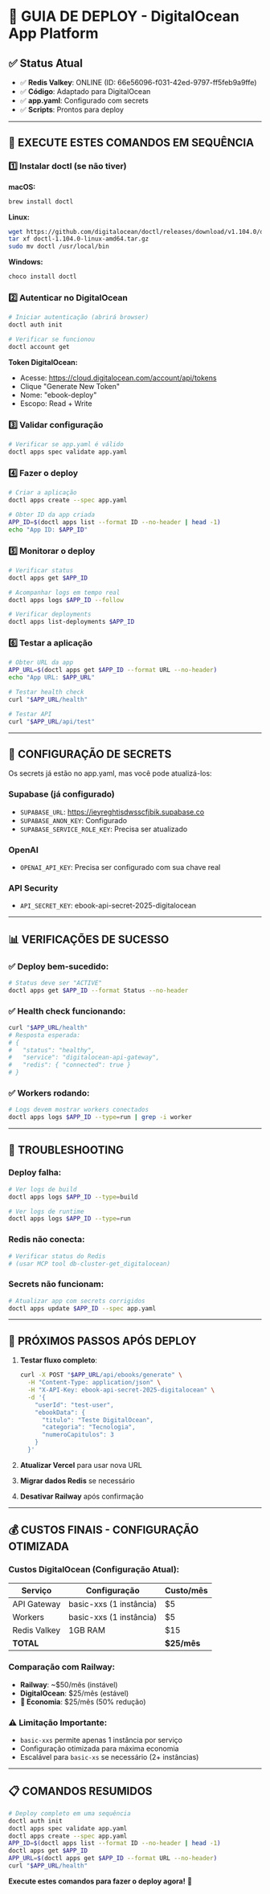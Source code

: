 # 🚀 GUIA DE DEPLOY - DigitalOcean App Platform

## ✅ Status Atual
- ✅ **Redis Valkey**: ONLINE (ID: 66e56096-f031-42ed-9797-ff5feb9a9ffe)
- ✅ **Código**: Adaptado para DigitalOcean
- ✅ **app.yaml**: Configurado com secrets
- ✅ **Scripts**: Prontos para deploy

---

## 🎯 EXECUTE ESTES COMANDOS EM SEQUÊNCIA

### 1️⃣ Instalar doctl (se não tiver)

**macOS:**
```bash
brew install doctl
```

**Linux:**
```bash
wget https://github.com/digitalocean/doctl/releases/download/v1.104.0/doctl-1.104.0-linux-amd64.tar.gz
tar xf doctl-1.104.0-linux-amd64.tar.gz
sudo mv doctl /usr/local/bin
```

**Windows:**
```powershell
choco install doctl
```

### 2️⃣ Autenticar no DigitalOcean

```bash
# Iniciar autenticação (abrirá browser)
doctl auth init

# Verificar se funcionou
doctl account get
```

**Token DigitalOcean:**
- Acesse: https://cloud.digitalocean.com/account/api/tokens
- Clique "Generate New Token"
- Nome: "ebook-deploy"
- Escopo: Read + Write

### 3️⃣ Validar configuração

```bash
# Verificar se app.yaml é válido
doctl apps spec validate app.yaml
```

### 4️⃣ Fazer o deploy

```bash
# Criar a aplicação
doctl apps create --spec app.yaml

# Obter ID da app criada
APP_ID=$(doctl apps list --format ID --no-header | head -1)
echo "App ID: $APP_ID"
```

### 5️⃣ Monitorar o deploy

```bash
# Verificar status
doctl apps get $APP_ID

# Acompanhar logs em tempo real
doctl apps logs $APP_ID --follow

# Verificar deployments
doctl apps list-deployments $APP_ID
```

### 6️⃣ Testar a aplicação

```bash
# Obter URL da app
APP_URL=$(doctl apps get $APP_ID --format URL --no-header)
echo "App URL: $APP_URL"

# Testar health check
curl "$APP_URL/health"

# Testar API
curl "$APP_URL/api/test"
```

---

## 🔐 CONFIGURAÇÃO DE SECRETS

Os secrets já estão no app.yaml, mas você pode atualizá-los:

### Supabase (já configurado)
- `SUPABASE_URL`: https://ieyreghtisdwsscfjbik.supabase.co
- `SUPABASE_ANON_KEY`: Configurado
- `SUPABASE_SERVICE_ROLE_KEY`: Precisa ser atualizado

### OpenAI
- `OPENAI_API_KEY`: Precisa ser configurado com sua chave real

### API Security
- `API_SECRET_KEY`: ebook-api-secret-2025-digitalocean

---

## 📊 VERIFICAÇÕES DE SUCESSO

### ✅ Deploy bem-sucedido:
```bash
# Status deve ser "ACTIVE"
doctl apps get $APP_ID --format Status --no-header
```

### ✅ Health check funcionando:
```bash
curl "$APP_URL/health"
# Resposta esperada:
# {
#   "status": "healthy",
#   "service": "digitalocean-api-gateway",
#   "redis": { "connected": true }
# }
```

### ✅ Workers rodando:
```bash
# Logs devem mostrar workers conectados
doctl apps logs $APP_ID --type=run | grep -i worker
```

---

## 🚨 TROUBLESHOOTING

### Deploy falha:
```bash
# Ver logs de build
doctl apps logs $APP_ID --type=build

# Ver logs de runtime
doctl apps logs $APP_ID --type=run
```

### Redis não conecta:
```bash
# Verificar status do Redis
# (usar MCP tool db-cluster-get_digitalocean)
```

### Secrets não funcionam:
```bash
# Atualizar app com secrets corrigidos
doctl apps update $APP_ID --spec app.yaml
```

---

## 🎯 PRÓXIMOS PASSOS APÓS DEPLOY

1. **Testar fluxo completo**:
   ```bash
   curl -X POST "$APP_URL/api/ebooks/generate" \
     -H "Content-Type: application/json" \
     -H "X-API-Key: ebook-api-secret-2025-digitalocean" \
     -d '{
       "userId": "test-user",
       "ebookData": {
         "titulo": "Teste DigitalOcean",
         "categoria": "Tecnologia",
         "numeroCapitulos": 3
       }
     }'
   ```

2. **Atualizar Vercel** para usar nova URL
3. **Migrar dados Redis** se necessário
4. **Desativar Railway** após confirmação

---

## 💰 **CUSTOS FINAIS - CONFIGURAÇÃO OTIMIZADA**

### **Custos DigitalOcean (Configuração Atual):**
| Serviço | Configuração | Custo/mês |
|---------|--------------|-----------|
| API Gateway | basic-xxs (1 instância) | $5 |
| Workers | basic-xxs (1 instância) | $5 |
| Redis Valkey | 1GB RAM | $15 |
| **TOTAL** | | **$25/mês** |

### **Comparação com Railway:**
- **Railway**: ~$50/mês (instável)
- **DigitalOcean**: $25/mês (estável)
- **💸 Economia**: $25/mês (50% redução)

### **⚠️ Limitação Importante:**
- `basic-xxs` permite apenas 1 instância por serviço
- Configuração otimizada para máxima economia
- Escalável para `basic-xs` se necessário (2+ instâncias)

---

## 📋 COMANDOS RESUMIDOS

```bash
# Deploy completo em uma sequência
doctl auth init
doctl apps spec validate app.yaml
doctl apps create --spec app.yaml
APP_ID=$(doctl apps list --format ID --no-header | head -1)
doctl apps get $APP_ID
APP_URL=$(doctl apps get $APP_ID --format URL --no-header)
curl "$APP_URL/health"
```

**Execute estes comandos para fazer o deploy agora!** 🚀
